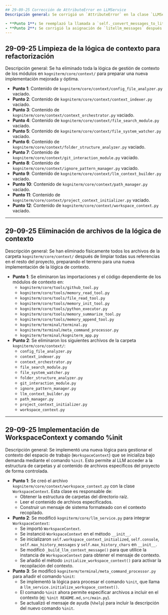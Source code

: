 ```yaml
---
## 29-09-25 Corrección de AttributeError en LLMService
Descripción general: Se corrigió un `AttributeError` en la clase `LLMService` donde se intentaba llamar a un método `_convert_messages_to_litellm_format` que no existía.

- **Punto 1**: Se reemplazó la llamada a `self._convert_messages_to_litellm_format(messages)` por `[_to_litellm_message(msg) for msg in messages]` en la línea 647 de `kogniterm/core/llm_service.py`.
- **Punto 2**: Se corrigió la asignación de `litellm_messages` después del truncamiento de mensajes conversacionales, reemplazando `self._convert_messages_to_litellm_format(messages)` por `all_initial_system_messages_for_llm + current_conversational_messages` en la línea 599 de `kogniterm/core/llm_service.py`.
---
```

## 29-09-25 Limpieza de la lógica de contexto para refactorización
Descripción general: Se ha eliminado toda la lógica de gestión de contexto de los módulos en `kogniterm/core/context/` para preparar una nueva implementación mejorada y óptima.

- **Punto 1**: Contenido de `kogniterm/core/context/config_file_analyzer.py` vaciado.
- **Punto 2**: Contenido de `kogniterm/core/context/context_indexer.py` vaciado.
- **Punto 3**: Contenido de `kogniterm/core/context/context_orchestrator.py` vaciado.
- **Punto 4**: Contenido de `kogniterm/core/context/file_search_module.py` vaciado.
- **Punto 5**: Contenido de `kogniterm/core/context/file_system_watcher.py` vaciado.
- **Punto 6**: Contenido de `kogniterm/core/context/folder_structure_analyzer.py` vaciado.
- **Punto 7**: Contenido de `kogniterm/core/context/git_interaction_module.py` vaciado.
- **Punto 8**: Contenido de `kogniterm/core/context/ignore_pattern_manager.py` vaciado.
- **Punto 9**: Contenido de `kogniterm/core/context/llm_context_builder.py` vaciado.
- **Punto 10**: Contenido de `kogniterm/core/context/path_manager.py` vaciado.
- **Punto 11**: Contenido de `kogniterm/core/context/project_context_initializer.py` vaciado.
- **Punto 12**: Contenido de `kogniterm/core/context/workspace_context.py` vaciado.
---
## 29-09-25 Eliminación de archivos de la lógica de contexto
Descripción general: Se han eliminado físicamente todos los archivos de la carpeta `kogniterm/core/context/` después de limpiar todas sus referencias en el resto del proyecto, preparando el terreno para una nueva implementación de la lógica de contexto.

- **Punto 1**: Se eliminaron las importaciones y el código dependiente de los módulos de contexto en:
    *   `kogniterm/core/tools/github_tool.py`
    *   `kogniterm/core/tools/memory_read_tool.py`
    *   `kogniterm/core/tools/file_read_tool.py`
    *   `kogniterm/core/tools/memory_init_tool.py`
    *   `kogniterm/core/tools/python_executor.py`
    *   `kogniterm/core/tools/memory_summarize_tool.py`
    *   `kogniterm/core/tools/memory_append_tool.py`
    *   `kogniterm/terminal/terminal.py`
    *   `kogniterm/terminal/meta_command_processor.py`
    *   `kogniterm/terminal/kogniterm_app.py`
- **Punto 2**: Se eliminaron los siguientes archivos de la carpeta `kogniterm/core/context/`:
    *   `config_file_analyzer.py`
    *   `context_indexer.py`
    *   `context_orchestrator.py`
    *   `file_search_module.py`
    *   `file_system_watcher.py`
    *   `folder_structure_analyzer.py`
    *   `git_interaction_module.py`
    *   `ignore_pattern_manager.py`
    *   `llm_context_builder.py`
    *   `path_manager.py`
    *   `project_context_initializer.py`
    *   `workspace_context.py`
---
## 29-09-25 Implementación de WorkspaceContext y comando %init
Descripción general: Se implementó una nueva lógica para gestionar el contexto del espacio de trabajo (`WorkspaceContext`) que se inicializa bajo demanda mediante el comando `%init`. Esto permite al LLM acceder a la estructura de carpetas y al contenido de archivos específicos del proyecto de forma controlada.

- **Punto 1**: Se creó el archivo `kogniterm/core/context/workspace_context.py` con la clase `WorkspaceContext`. Esta clase es responsable de:
    - Obtener la estructura de carpetas del directorio raíz.
    - Leer el contenido de archivos especificados.
    - Construir un mensaje de sistema formateado con el contexto recopilado.
- **Punto 2**: Se modificó `kogniterm/core/llm_service.py` para integrar `WorkspaceContext`:
    - Se importó `WorkspaceContext`.
    - Se instanció `WorkspaceContext` en el método `__init__`.
    - Se inicializaron `self.workspace_context_initialized`, `self.console`, `self.max_history_messages` y `self.max_history_chars` en `__init__`.
    - Se modificó `_build_llm_context_message()` para que utilice la instancia de `WorkspaceContext` para obtener el mensaje de contexto.
    - Se añadió el método `initialize_workspace_context()` para activar la recopilación del contexto.
- **Punto 3**: Se modificó `kogniterm/terminal/meta_command_processor.py` para añadir el comando `%init`:
    - Se implementó la lógica para procesar el comando `%init`, que llama a `llm_service.initialize_workspace_context()`.
    - El comando `%init` ahora permite especificar archivos a incluir en el contexto (ej: `%init README.md,src/main.py`).
    - Se actualizó el mensaje de ayuda (`%help`) para incluir la descripción del nuevo comando `%init`.